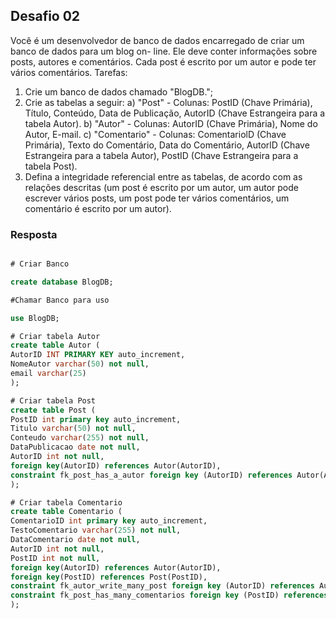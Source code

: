 ## Desafio 02

Você é um desenvolvedor de banco de dados encarregado de criar um banco de dados para um blog on- line. Ele deve conter informações sobre posts, autores e comentários. Cada post é escrito por um autor e pode ter vários comentários.
Tarefas:
1. Crie um banco de dados chamado "BlogDB.";
2. Crie as tabelas a seguir:
a) "Post" - Colunas: PostID (Chave Primária), Título, Conteúdo, Data de Publicação, AutorID (Chave Estrangeira para a tabela Autor).
b) "Autor" - Colunas: AutorID (Chave Primária), Nome do Autor, E-mail.
c) "Comentario" - Colunas: ComentariolD (Chave Primária), Texto do Comentário, Data do Comentário, AutorlD (Chave Estrangeira para a tabela Autor), PostID (Chave Estrangeira para a tabela Post).
3. Defina a integridade referencial entre as tabelas, de acordo com as relações descritas (um post é escrito por um autor, um autor pode escrever vários posts, um post pode ter vários comentários, um comentário é escrito por um autor).

### Resposta

`````sql

# Criar Banco

create database BlogDB;

#Chamar Banco para uso

use BlogDB;

# Criar tabela Autor 
create table Autor (
AutorID INT PRIMARY KEY auto_increment,
NomeAutor varchar(50) not null,
email varchar(25)
);

# Criar tabela Post
create table Post (
PostID int primary key auto_increment,
Titulo varchar(50) not null,
Conteudo varchar(255) not null,
DataPublicacao date not null,
AutorID int not null,
foreign key(AutorID) references Autor(AutorID),
constraint fk_post_has_a_autor foreign key (AutorID) references Autor(AutorID)
);

# Criar tabela Comentario
create table Comentario (
ComentarioID int primary key auto_increment,
TestoComentario varchar(255) not null,
DataComentario date not null,
AutorID int not null,
PostID int not null,
foreign key(AutorID) references Autor(AutorID),
foreign key(PostID) references Post(PostID),
constraint fk_autor_write_many_post foreign key (AutorID) references Autor(AutorID),
constraint fk_post_has_many_comentarios foreign key (PostID) references Post(PostID)
);

